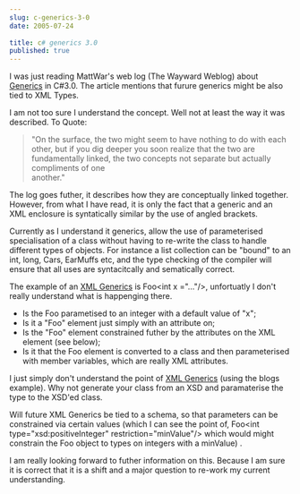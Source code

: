 ```yaml
---
slug: c-generics-3-0
date: 2005-07-24
 
title: c# generics 3.0
published: true
---
```

I was just reading MattWar's web log (The Wayward Weblog) about <a href="http://technorati.com/tag/Generics" rel="tag">Generics</a> in C#3.0. The article mentions that furure generics might be also tied to XML Types.<p />I am not too sure I understand the concept. Well not at least the way it was described. To Quote:<p /><blockquote class="posterous_medium_quote"><p>"On the surface, the two might seem to have nothing to do with each other, but if you dig deeper you soon realize that the two are fundamentally linked, the two concepts not separate but actually compliments of one<br />another."</p></blockquote>The log goes futher, it describes how they are conceptually linked together. However, from what I have read, it is only the fact that a generic and an XML enclosure is syntatically similar by the use of angled brackets.<p />Currently as I understand it generics, allow the use of parameterised specialisation of a class without having to re-write the class to handle different types of objects. For instance a list collection can be "bound" to an int, long, Cars, EarMuffs etc, and the type checking of the compiler will ensure that all uses are syntacitcally and sematically correct.<p />The example of an <a href="http://technorati.com/tag/XML%20Generics" rel="tag">XML Generics</a> is Foo&lt;int x ="..."/&gt;, unfortuatly I don't really understand what is happenging there.<br /><ul>
<li>Is the Foo parametised to an integer with a default value of "x";</li>
<li>Is it a "Foo" element just simply with an attribute on;</li>
<li>Is the "Foo" element constrained futher by the attributes on the XML element (see below);</li>
<li>Is it that the Foo element is converted to a class and then parameterised with member variables, which are really XML attributes.</li>
</ul><p>I just simply don't understand the point of <a href="http://technorati.com/tag/XML%20Generics" rel="tag">XML Generics</a> (using the blogs example). Why not generate your class from an XSD and paramaterise the type to the XSD'ed class.</p><p>Will future XML Generics be tied to a schema, so that parameters can be constrained via certain values (which I can see the point of, Foo&lt;int type="xsd:positiveInteger" restriction="minValue"/&gt; which would might constrain the Foo object to types on integers with a minValue) .<p />I am really looking forward to futher information on this. Because I am sure it is correct that it is a shift and a major question to re-work my current understanding.<p /></p><div class="blogger-post-footer"><img class="posterous_download_image" src="https://blogger.googleusercontent.com/tracker/8109338-112221124001935345?l=www.kinlan.co.uk%2Findex.html" height="1" alt="" width="1" /></div>

